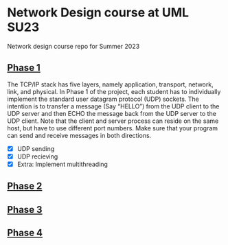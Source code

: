 # Network Design course at UML SU23
Network design course repo for Summer 2023

## [Phase 1](Phase_1/)
The TCP/IP stack has five layers, namely application, transport, network, link, and physical. In Phase 1 of the project, each student has to individually implement the standard user datagram protocol (UDP) sockets. The intention is to transfer a message (Say “HELLO”) from the UDP client to the UDP server and then  ECHO the message back from the UDP server to the UDP client. Note that the client and server process can reside on the same host, but have to use different port numbers.  Make sure that your program can send and receive messages in both directions.
  - [x] UDP sending  
  - [x] UDP recieving
  - [x] Extra: Implement multithreading

## [Phase 2](Phase_2/)
## [Phase 3](Phase_3/)
## [Phase 4](Phase_4/)
